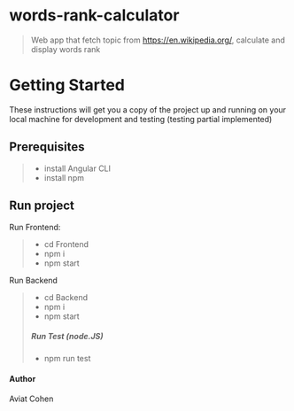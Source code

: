 # words-rank-calculator
> Web app that fetch topic from https://en.wikipedia.org/, calculate and display words rank
>
# Getting Started
These instructions will get you a copy of the project up and running on your local machine for development and testing (testing partial implemented)

## Prerequisites
> - install Angular CLI
> - install npm 
## Run project
Run Frontend:
> - cd Frontend
> - npm i
> - npm start

Run Backend
> - cd Backend
> - npm i
> - npm start
> ##### Run Test (node.JS)
> - npm run test

#### Author
Aviat Cohen